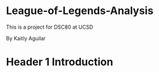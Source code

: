 # League-of-Legends-Analysis
This is a project for DSC80 at UCSD

By Kaitly Aguilar

# Header 1 Introduction
